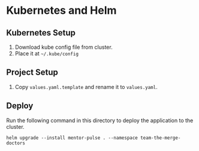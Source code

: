 # Kubernetes and Helm

## Kubernetes Setup

1. Download kube config file from cluster.
2. Place it at `~/.kube/config`

## Project Setup

1. Copy `values.yaml.template` and rename it to `values.yaml`.

## Deploy

Run the following command in this directory to deploy the application to the cluster.

```
helm upgrade --install mentor-pulse . --namespace team-the-merge-doctors
```
